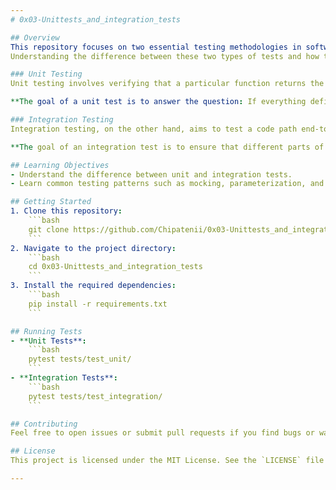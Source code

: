 ```yaml
---
# 0x03-Unittests_and_integration_tests

## Overview
This repository focuses on two essential testing methodologies in software development: Unit Testing and Integration Testing.
Understanding the difference between these two types of tests and how to effectively implement them is crucial for ensuring the reliability and quality of your code.

### Unit Testing
Unit testing involves verifying that a particular function returns the expected results for a variety of input cases, including standard inputs and edge cases. The primary focus is on testing the logic defined within the function itself, isolating it from external dependencies by mocking calls to additional functions, especially those that involve network or database operations.

**The goal of a unit test is to answer the question: If everything defined outside this function works as expected, does this function work as expected?**

### Integration Testing
Integration testing, on the other hand, aims to test a code path end-to-end. This involves testing the interactions between different parts of your code to ensure they work together as expected. While low-level functions that make external calls (e.g., HTTP requests, file I/O, database I/O) are often mocked, the overall interactions between components are the focus.

**The goal of an integration test is to ensure that different parts of the codebase interact seamlessly.**

## Learning Objectives
- Understand the difference between unit and integration tests.
- Learn common testing patterns such as mocking, parameterization, and fixtures.

## Getting Started
1. Clone this repository:
    ```bash
    git clone https://github.com/Chipatenii/0x03-Unittests_and_integration_tests.git
    ```
2. Navigate to the project directory:
    ```bash
    cd 0x03-Unittests_and_integration_tests
    ```
3. Install the required dependencies:
    ```bash
    pip install -r requirements.txt
    ```

## Running Tests
- **Unit Tests**:
    ```bash
    pytest tests/test_unit/
    ```
- **Integration Tests**:
    ```bash
    pytest tests/test_integration/
    ```

## Contributing
Feel free to open issues or submit pull requests if you find bugs or want to contribute improvements.

## License
This project is licensed under the MIT License. See the `LICENSE` file for more details.

---
```

